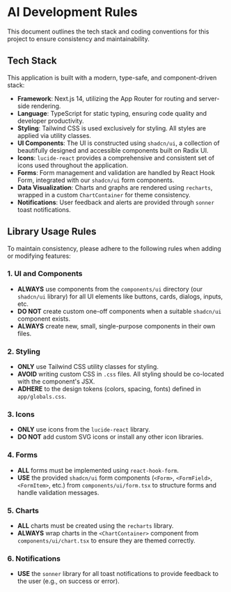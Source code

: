 # AI Development Rules

This document outlines the tech stack and coding conventions for this project to ensure consistency and maintainability.

## Tech Stack

This application is built with a modern, type-safe, and component-driven stack:

*   **Framework**: Next.js 14, utilizing the App Router for routing and server-side rendering.
*   **Language**: TypeScript for static typing, ensuring code quality and developer productivity.
*   **Styling**: Tailwind CSS is used exclusively for styling. All styles are applied via utility classes.
*   **UI Components**: The UI is constructed using `shadcn/ui`, a collection of beautifully designed and accessible components built on Radix UI.
*   **Icons**: `lucide-react` provides a comprehensive and consistent set of icons used throughout the application.
*   **Forms**: Form management and validation are handled by React Hook Form, integrated with our `shadcn/ui` form components.
*   **Data Visualization**: Charts and graphs are rendered using `recharts`, wrapped in a custom `ChartContainer` for theme consistency.
*   **Notifications**: User feedback and alerts are provided through `sonner` toast notifications.

## Library Usage Rules

To maintain consistency, please adhere to the following rules when adding or modifying features:

### 1. UI and Components

*   **ALWAYS** use components from the `components/ui` directory (our `shadcn/ui` library) for all UI elements like buttons, cards, dialogs, inputs, etc.
*   **DO NOT** create custom one-off components when a suitable `shadcn/ui` component exists.
*   **ALWAYS** create new, small, single-purpose components in their own files.

### 2. Styling

*   **ONLY** use Tailwind CSS utility classes for styling.
*   **AVOID** writing custom CSS in `.css` files. All styling should be co-located with the component's JSX.
*   **ADHERE** to the design tokens (colors, spacing, fonts) defined in `app/globals.css`.

### 3. Icons

*   **ONLY** use icons from the `lucide-react` library.
*   **DO NOT** add custom SVG icons or install any other icon libraries.

### 4. Forms

*   **ALL** forms must be implemented using `react-hook-form`.
*   **USE** the provided `shadcn/ui` form components (`<Form>`, `<FormField>`, `<FormItem>`, etc.) from `components/ui/form.tsx` to structure forms and handle validation messages.

### 5. Charts

*   **ALL** charts must be created using the `recharts` library.
*   **ALWAYS** wrap charts in the `<ChartContainer>` component from `components/ui/chart.tsx` to ensure they are themed correctly.

### 6. Notifications

*   **USE** the `sonner` library for all toast notifications to provide feedback to the user (e.g., on success or error).